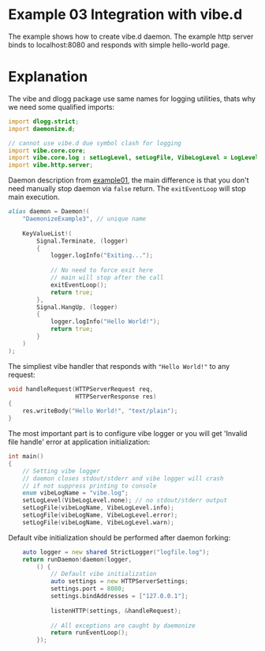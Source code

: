 Example 03 Integration with vibe.d
==================================

The example shows how to create vibe.d daemon. The example http server binds
to localhost:8080 and responds with simple hello-world page.

Explanation
===========

The vibe and dlogg package use same names for logging utilities, thats why we need some qualified imports:
```D
import dlogg.strict;
import daemonize.d;

// cannot use vibe.d due symbol clash for logging
import vibe.core.core;
import vibe.core.log : setLogLevel, setLogFile, VibeLogLevel = LogLevel;
import vibe.http.server;
```

Daemon description from [example01](https://github.com/NCrashed/daemonize/tree/master/examples/01.HelloWorld), the main difference is that you don't
need manually stop daemon via `false` return. The `exitEventLoop` will stop main execution.
```D
alias daemon = Daemon!(
    "DaemonizeExample3", // unique name
    
    KeyValueList!(
        Signal.Terminate, (logger)
        {
            logger.logInfo("Exiting...");
            
            // No need to force exit here
            // main will stop after the call 
            exitEventLoop();
            return true; 
        },
        Signal.HangUp, (logger)
        {
            logger.logInfo("Hello World!");
            return true;
        }
    )
);
```

The simpliest vibe handler that responds with `"Hello World!"` to any request:
```D
void handleRequest(HTTPServerRequest req,
                   HTTPServerResponse res)
{
    res.writeBody("Hello World!", "text/plain");
}
```

The most important part is to configure vibe logger or you will get 'Invalid file handle' error at application initialization:
```D
int main()
{
    // Setting vibe logger 
    // daemon closes stdout/stderr and vibe logger will crash
    // if not suppress printing to console
    enum vibeLogName = "vibe.log";
    setLogLevel(VibeLogLevel.none); // no stdout/stderr output
    setLogFile(vibeLogName, VibeLogLevel.info);
    setLogFile(vibeLogName, VibeLogLevel.error);
    setLogFile(vibeLogName, VibeLogLevel.warn);
```

Default vibe initialization should be performed after daemon forking:
```D
    auto logger = new shared StrictLogger("logfile.log");
    return runDaemon!daemon(logger, 
        () {
            // Default vibe initialization
            auto settings = new HTTPServerSettings;
            settings.port = 8080;
            settings.bindAddresses = ["127.0.0.1"];
            
            listenHTTP(settings, &handleRequest);
        
            // All exceptions are caught by daemonize
            return runEventLoop();
        }); 
```